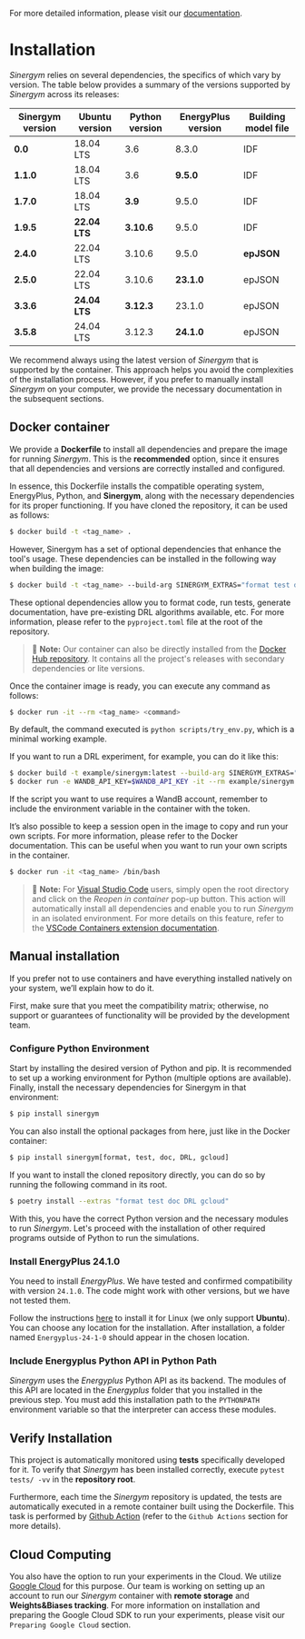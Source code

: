 For more detailed information, please visit our [documentation](https://ugr-sail.github.io/sinergym/compilation/main/index.html).

# Installation

*Sinergym* relies on several dependencies, the specifics of which vary by version. 
The table below provides a summary of the versions supported by *Sinergym* across its releases:

| **Sinergym version** | **Ubuntu version** | **Python version** | **EnergyPlus version** | **Building model file**   |
|----------------------|--------------------|--------------------|------------------------|---------------------------|
| **0.0**              | 18.04 LTS          | 3.6                | 8.3.0                  | IDF                       |
| **1.1.0**            | 18.04 LTS          | 3.6                | **9.5.0**              | IDF                       |
| **1.7.0**            | 18.04 LTS          | **3.9**            | 9.5.0                  | IDF                       |
| **1.9.5**            | **22.04 LTS**      | **3.10.6**         | 9.5.0                  | IDF                       |
| **2.4.0**            | 22.04 LTS          | 3.10.6             | 9.5.0                  | **epJSON**                |
| **2.5.0**            | 22.04 LTS          | 3.10.6             | **23.1.0**             | epJSON                    |
| **3.3.6**            | **24.04 LTS**      | **3.12.3**         | 23.1.0                 | epJSON                    |
| **3.5.8**            | 24.04 LTS          | 3.12.3             | **24.1.0**             | epJSON                    |


We recommend always using the latest version of *Sinergym* that is supported by the container. 
This approach helps you avoid the complexities of the installation process. However, 
if you prefer to manually install *Sinergym* on your computer, we provide the necessary 
documentation in the subsequent sections.

## Docker container

We provide a **Dockerfile** to install all dependencies and prepare the 
image for running *Sinergym*. This is the **recommended** option, since it
ensures that all dependencies and versions are correctly installed and configured.

In essence, this Dockerfile installs the compatible operating system, EnergyPlus, 
Python, and **Sinergym**, along with the necessary dependencies for its proper functioning. 
If you have cloned the repository, it can be used as follows:

```bash
$ docker build -t <tag_name> .
```

However, Sinergym has a set of optional dependencies that enhance the tool's usage. These 
dependencies can be installed in the following way when building the image:

```bash
$ docker build -t <tag_name> --build-arg SINERGYM_EXTRAS="format test doc DRL gcloud" .
```

These optional dependencies allow you to format code, run tests, generate documentation, 
have pre-existing DRL algorithms available, etc. For more information, please refer to 
the ``pyproject.toml`` file at the root of the repository.

> :memo: **Note:** Our container can also be directly installed from the [Docker Hub repository](https://hub.docker.com/repository/docker/sailugr/sinergym). It contains all the project's releases with secondary dependencies or lite versions.

Once the container image is ready, you can execute any command as follows:

```bash
$ docker run -it --rm <tag_name> <command>
```

By default, the command executed is `python scripts/try_env.py`, which is a minimal working example.

If you want to run a DRL experiment, for example, you can do it like this:

```bash
$ docker build -t example/sinergym:latest --build-arg SINERGYM_EXTRAS="DRL platforms" .
$ docker run -e WANDB_API_KEY=$WANDB_API_KEY -it --rm example/sinergym:latest python scripts/train/train_agent.py -conf scripts/train/train_agent_PPO.json
```

If the script you want to use requires a WandB account, remember to include the environment variable 
in the container with the token.

It’s also possible to keep a session open in the image to copy and run your own scripts. For more 
information, please refer to the Docker documentation. This can be useful when you want to run your 
own scripts in the container.

```bash
$ docker run -it <tag_name> /bin/bash
```

> :memo: **Note:** For [Visual Studio Code](https://code.visualstudio.com/) users, simply open the root directory and click on the *Reopen in container* pop-up button. This action will automatically install all dependencies and enable you to run *Sinergym* in an isolated environment. For more details on this feature, refer to the [VSCode Containers extension documentation](https://code.visualstudio.com/docs/remote/containers).

## Manual installation

If you prefer not to use containers and have everything installed natively on your system, we’ll explain 
how to do it.

First, make sure that you meet the compatibility matrix; otherwise, no support or guarantees of 
functionality will be provided by the development team.

### Configure Python Environment

Start by installing the desired version of Python and pip. It is recommended to set up a working 
environment for Python (multiple options are available). Finally, install the necessary 
dependencies for Sinergym in that environment:

```sh
$ pip install sinergym
```

You can also install the optional packages from here, just like in the Docker container:

```sh
$ pip install sinergym[format, test, doc, DRL, gcloud]
```

If you want to install the cloned repository directly, you can do so by running the following 
command in its root.

```sh
$ poetry install --extras "format test doc DRL gcloud"
```

With this, you have the correct Python version and the necessary modules to run 
*Sinergym*. Let's proceed with the installation of other required programs 
outside of Python to run the simulations.

### Install EnergyPlus 24.1.0

You need to install *EnergyPlus*. We have tested and confirmed compatibility 
with version `24.1.0`. The code might work with other versions, but we 
have not tested them.

Follow the instructions [here](https://energyplus.net/downloads) to install 
it for Linux (we only support **Ubuntu**). You can choose any location for the 
installation. After installation, a folder named `Energyplus-24-1-0` should 
appear in the chosen location.

### Include Energyplus Python API in Python Path

*Sinergym* uses the *Energyplus* Python API as its backend. The modules of this 
API are located in the *Energyplus* folder that you installed in the previous 
step. You must add this installation path to the `PYTHONPATH` environment 
variable so that the interpreter can access these modules.


## Verify Installation

This project is automatically monitored using **tests** specifically developed for it. 
To verify that *Sinergym* has been installed correctly, execute `pytest tests/ -vv` 
in the **repository root**.

Furthermore, each time the *Sinergym* repository is updated, the tests are automatically executed in a remote container 
built using the Dockerfile. This task is performed by [Github Action](https://docs.github.com/es/actions/) 
(refer to the `Github Actions` section for more details).

## Cloud Computing

You also have the option to run your experiments in the Cloud. We utilize [Google Cloud](https://cloud.google.com/) 
for this purpose. Our team is working on setting up an account to run our *Sinergym* container 
with **remote storage** and **Weights&Biases tracking**.
For more information on installation and preparing the Google Cloud SDK to run your experiments, 
please visit our `Preparing Google Cloud` section.